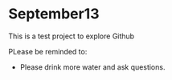 # September13
This is a test project to explore Github

PLease be reminded to:
* Please drink more water and ask questions.
